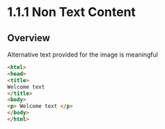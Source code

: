 # 1.1.1 Non Text Content

## Overview

Alternative text provided for the image is meaningful

```html
<html>
<head>
<title>
Welcome text
</title>
<body>
<p> Welcome text </p>
</body>
</html>
```

